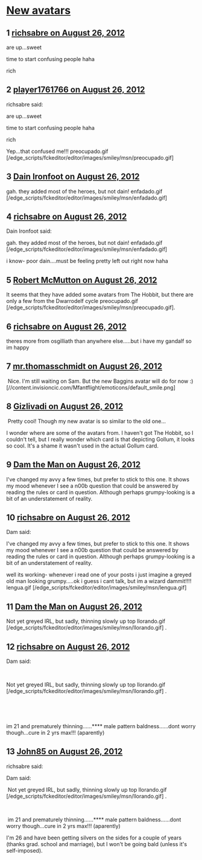 # [New avatars](https://community.fantasyflightgames.com/topic/69932-new-avatars/)

## 1 [richsabre on August 26, 2012](https://community.fantasyflightgames.com/topic/69932-new-avatars/?do=findComment&comment=682294)

are up…sweet

time to start confusing people haha

rich

## 2 [player1761766 on August 26, 2012](https://community.fantasyflightgames.com/topic/69932-new-avatars/?do=findComment&comment=682300)

richsabre said:

are up…sweet

time to start confusing people haha

rich



Yep…that confused me!!! preocupado.gif [/edge_scripts/fckeditor/editor/images/smiley/msn/preocupado.gif]

## 3 [Dain Ironfoot on August 26, 2012](https://community.fantasyflightgames.com/topic/69932-new-avatars/?do=findComment&comment=682368)

gah. they added most of the heroes, but not dain! enfadado.gif [/edge_scripts/fckeditor/editor/images/smiley/msn/enfadado.gif]

## 4 [richsabre on August 26, 2012](https://community.fantasyflightgames.com/topic/69932-new-avatars/?do=findComment&comment=682371)

Dain Ironfoot said:

gah. they added most of the heroes, but not dain! enfadado.gif [/edge_scripts/fckeditor/editor/images/smiley/msn/enfadado.gif]



i know- poor dain….must be feeling pretty left out right now haha

## 5 [Robert McMutton on August 26, 2012](https://community.fantasyflightgames.com/topic/69932-new-avatars/?do=findComment&comment=682374)

It seems that they have added some avatars from The Hobbit, but there are only a few from the Dwarrodelf cycle preocupado.gif [/edge_scripts/fckeditor/editor/images/smiley/msn/preocupado.gif].

## 6 [richsabre on August 26, 2012](https://community.fantasyflightgames.com/topic/69932-new-avatars/?do=findComment&comment=682378)

theres more from osgilliath than anywhere else…..but i have my gandalf so im happy

## 7 [mr.thomasschmidt on August 26, 2012](https://community.fantasyflightgames.com/topic/69932-new-avatars/?do=findComment&comment=682409)

 Nice. I'm still waiting on Sam. But the new Baggins avatar will do for now :) [//content.invisioncic.com/Mfantflight/emoticons/default_smile.png]

## 8 [Gizlivadi on August 26, 2012](https://community.fantasyflightgames.com/topic/69932-new-avatars/?do=findComment&comment=682410)

 Pretty cool! Though my new avatar is so similar to the old one…

I wonder where are some of the avatars from. I haven't got The Hobbit, so I couldn't tell, but I really wonder which card is that depicting Gollum, it looks so cool. It's a shame it wasn't used in the actual Gollum card.

## 9 [Dam the Man on August 26, 2012](https://community.fantasyflightgames.com/topic/69932-new-avatars/?do=findComment&comment=682445)

I've changed my avvy a few times, but prefer to stick to this one. It shows my mood whenever I see a n00b question that could be answered by reading the rules or card in question. Although perhaps grumpy-looking is a bit of an understatement of reality.

## 10 [richsabre on August 26, 2012](https://community.fantasyflightgames.com/topic/69932-new-avatars/?do=findComment&comment=682475)

Dam said:

I've changed my avvy a few times, but prefer to stick to this one. It shows my mood whenever I see a n00b question that could be answered by reading the rules or card in question. Although perhaps grumpy-looking is a bit of an understatement of reality.



well its working- whenever i read one of your posts i just imagine a greyed old man looking grumpy…..ok i guess i cant talk, but im a wizard dammit!!!! lengua.gif [/edge_scripts/fckeditor/editor/images/smiley/msn/lengua.gif]

## 11 [Dam the Man on August 26, 2012](https://community.fantasyflightgames.com/topic/69932-new-avatars/?do=findComment&comment=682543)

Not yet greyed IRL, but sadly, thinning slowly up top llorando.gif [/edge_scripts/fckeditor/editor/images/smiley/msn/llorando.gif] .

## 12 [richsabre on August 26, 2012](https://community.fantasyflightgames.com/topic/69932-new-avatars/?do=findComment&comment=682548)

Dam said:

 

Not yet greyed IRL, but sadly, thinning slowly up top llorando.gif [/edge_scripts/fckeditor/editor/images/smiley/msn/llorando.gif] .

 

 

im 21 and prematurely thinning……**** male pattern baldness……dont worry though…cure in 2 yrs max!!! (aparently)

## 13 [John85 on August 26, 2012](https://community.fantasyflightgames.com/topic/69932-new-avatars/?do=findComment&comment=682569)

richsabre said:

Dam said:

 Not yet greyed IRL, but sadly, thinning slowly up top llorando.gif [/edge_scripts/fckeditor/editor/images/smiley/msn/llorando.gif] .

 

 im 21 and prematurely thinning……**** male pattern baldness……dont worry though…cure in 2 yrs max!!! (aparently)



I'm 26 and have been getting silvers on the sides for a couple of years (thanks grad. school and marriage), but I won't be going bald (unless it's self-imposed).

